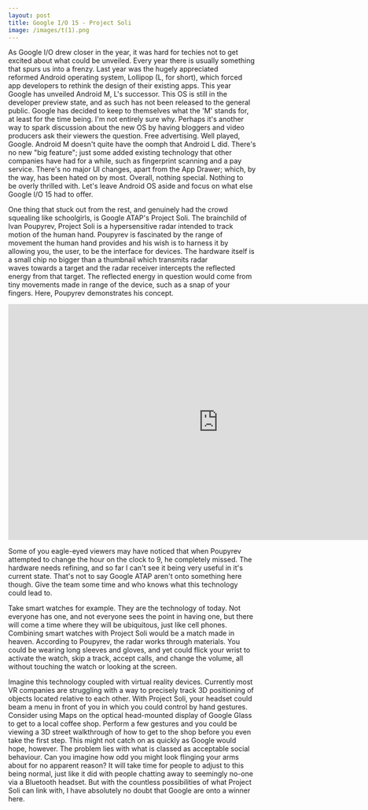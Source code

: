 ```yaml
---
layout: post
title: Google I/O 15 - Project Soli
image: /images/t(1).png
---
```


As Google I/O drew closer in the year, it was hard for techies not to get excited about what could be unveiled. Every year there is usually something that spurs us into a frenzy. Last year was the hugely appreciated reformed Android operating system, Lollipop (L, for short), which forced app developers to rethink the design of their existing apps. This year Google has unveiled Android M, L's successor. This OS is still in the developer preview state, and as such has not been released to the general public. Google has decided to keep to themselves what the 'M' stands for, at least for the time being. I'm not entirely sure why. Perhaps it's another way to spark discussion about the new OS by having bloggers and video producers ask their viewers the question. Free advertising. Well played, Google. Android M doesn't quite have the oomph that Android L did. There's no new "big feature"; just some added existing technology that other companies have had for a while, such as fingerprint scanning and a pay service. There's no major UI changes, apart from the App Drawer; which, by the way, has been hated on by most. Overall, nothing special. Nothing to be overly thrilled with. Let's leave Android OS aside and focus on what else Google I/O 15 had to offer.

One thing that stuck out from the rest, and genuinely had the crowd squealing like schoolgirls, is Google ATAP's Project Soli. The brainchild of Ivan Poupyrev, Project Soli is a hypersensitive radar intended to track motion of the human hand. Poupyrev is fascinated by the range of movement the human hand provides and his wish is to harness it by allowing you, the user, to be the interface for devices. The hardware itself is a small chip no bigger than a thumbnail which transmits radar waves towards a target and the radar receiver intercepts the reflected energy from that target. The reflected energy in question would come from tiny movements made in range of the device, such as a snap of your fingers. Here, Poupyrev demonstrates his concept.

<iframe width="854" height="480" src="https://www.youtube.com/embed/aod3C_DecNk" frameborder="0" allow="autoplay; encrypted-media" allowfullscreen></iframe>

Some of you eagle-eyed viewers may have noticed that when Poupyrev attempted to change the hour on the clock to 9, he completely missed. The hardware needs refining, and so far I can't see it being very useful in it's current state. That's not to say Google ATAP aren't onto something here though. Give the team some time and who knows what this technology could lead to.

Take smart watches for example. They are the technology of today. Not everyone has one, and not everyone sees the point in having one, but there will come a time where they will be ubiquitous, just like cell phones. Combining smart watches with Project Soli would be a match made in heaven. According to Poupyrev, the radar works through materials. You could be wearing long sleeves and gloves, and yet could flick your wrist to activate the watch, skip a track, accept calls, and change the volume, all without touching the watch or looking at the screen.

Imagine this technology coupled with virtual reality devices. Currently most VR companies are struggling with a way to precisely track 3D positioning of objects located relative to each other. With Project Soli, your headset could beam a menu in front of you in which you could control by hand gestures. Consider using Maps on the optical head-mounted display of Google Glass to get to a local coffee shop. Perform a few gestures and you could be viewing a 3D street walkthrough of how to get to the shop before you even take the first step. This might not catch on as quickly as Google would hope, however. The problem lies with what is classed as acceptable social behaviour. Can you imagine how odd you might look flinging your arms about for no apparent reason? It will take time for people to adjust to this being normal, just like it did with people chatting away to seemingly no-one via a Bluetooth headset. But with the countless possibilities of what Project Soli can link with, I have absolutely no doubt that Google are onto a winner here.
